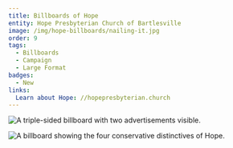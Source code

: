 ```yaml
---
title: Billboards of Hope
entity: Hope Presbyterian Church of Bartlesville
image: /img/hope-billboards/nailing-it.jpg
order: 9
tags:
  - Billboards
  - Campaign
  - Large Format
badges:
  - New
links:
  Learn about Hope: //hopepresbyterian.church
---
```


![A triple-sided billboard with two advertisements visible.](/img/hope-billboards/conservative-points.jpg)

![A billboard showing the four conservative distinctives of Hope.](/img/hope-billboards/lessons-and-carols.jpg)

